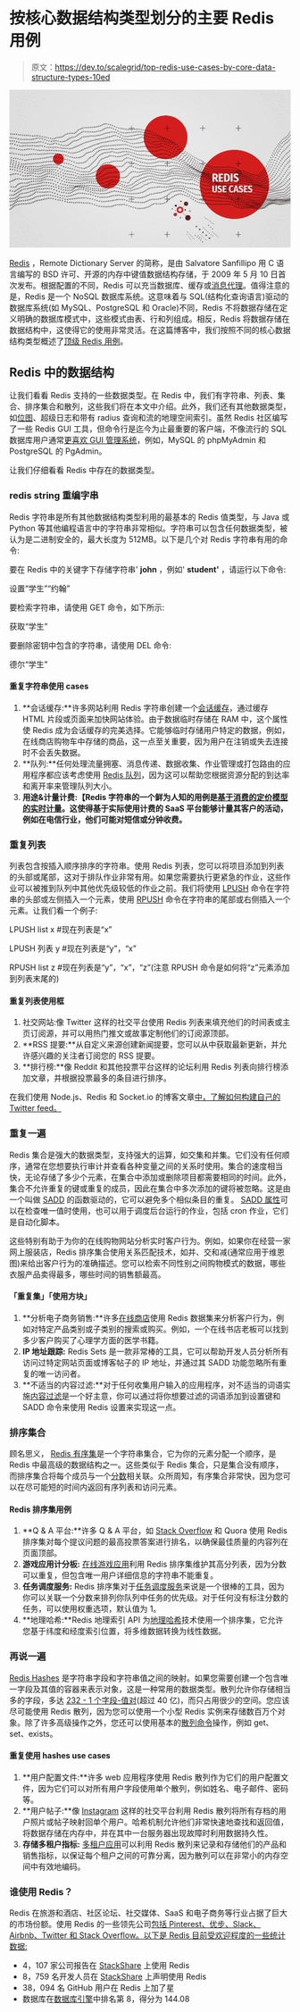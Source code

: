 # 按核心数据结构类型划分的主要 Redis 用例

> 原文：<https://dev.to/scalegrid/top-redis-use-cases-by-core-data-structure-types-10ed>

[![](img/482f528759451a12a4d3ad23b4e38505.png)](https://scalegrid.io/blog/top-redis-use-cases-by-core-data-structure-types/)

[Redis](https://scalegrid.io/redis.html) ，Remote Dictionary Server 的简称，是由 Salvatore Sanfillipo 用 C 语言编写的 BSD 许可、开源的内存中键值数据结构存储，于 2009 年 5 月 10 日首次发布。根据配置的不同，Redis 可以充当数据库、缓存或[消息代理](https://github.com/antirez/disque)。值得注意的是，Redis 是一个 NoSQL 数据库系统。这意味着与 SQL(结构化查询语言)驱动的数据库系统(如 MySQL、PostgreSQL 和 Oracle)不同，Redis 不将数据存储在定义明确的数据库模式中，这些模式由表、行和列组成。相反，Redis 将数据存储在数据结构中，这使得它的使用非常灵活。在这篇博客中，我们按照不同的核心数据结构类型概述了[顶级 Redis 用例](https://scalegrid.io/blog/top-redis-use-cases-by-core-data-structure-types/)。

## Redis 中的数据结构

让我们看看 Redis 支持的一些数据类型。在 Redis 中，我们有字符串、列表、集合、排序集合和散列，这些我们将在本文中介绍。此外，我们还有其他数据类型，如[位图](https://scalegrid.io/blog/introduction-to-redis-data-structure-bitmaps/)、超级日志和带有 radius 查询和流的地理空间索引。虽然 Redis 社区编写了一些 Redis GUI 工具，但命令行是迄今为止最重要的客户端，不像流行的 SQL 数据库用户通常[更喜欢 GUI 管理系统](https://www.eurovps.com/blog/best-mysql-gui-tools-roundup/)，例如，MySQL 的 phpMyAdmin 和 PostgreSQL 的 PgAdmin。

让我们仔细看看 Redis 中存在的数据类型。

### redis string 重编字串

Redis 字符串是所有其他数据结构类型利用的最基本的 Redis 值类型，与 Java 或 Python 等其他编程语言中的字符串非常相似。字符串可以包含任何数据类型，被认为是二进制安全的，最大长度为 512MB。以下是几个对 Redis 字符串有用的命令:

要在 Redis 中的关键字下存储字符串' **john** ，例如' **student'** ，请运行以下命令:

设置“学生”“约翰”

要检索字符串，请使用 GET 命令，如下所示:

获取“学生”

要删除密钥中包含的字符串，请使用 DEL 命令:

德尔“学生”

#### 重复字符串使用 cases

1.  **会话缓存:**许多网站利用 Redis 字符串创建一个[会话缓存](https://redis.io/topics/data-types-intro)，通过缓存 HTML 片段或页面来加快网站体验。由于数据临时存储在 RAM 中，这个属性使 Redis 成为会话缓存的完美选择。它能够临时存储用户特定的数据，例如，在线商店购物车中存储的商品，这一点至关重要，因为用户在注销或失去连接时不会丢失数据。
2.  **队列:**任何处理流量拥塞、消息传递、数据收集、作业管理或打包路由的应用程序都应该考虑使用 [Redis 队列](https://www.infoworld.com/article/3230455/how-to-use-redis-for-real-time-metering-applications.html)，因为这可以帮助您根据资源分配的到达率和离开率来管理队列大小。
3.  **用途&计量计费:【Redis 字符串的一个鲜为人知的用例是[基于消费的定价模型的实时计量](https://www.infoworld.com/article/3230455/how-to-use-redis-for-real-time-metering-applications.html)。这使得基于实际使用计费的 SaaS 平台能够计量其客户的活动，例如在电信行业，他们可能对短信或分钟收费。**

### 重复列表

列表包含按插入顺序排序的字符串。使用 Redis 列表，您可以将项目添加到列表的头部或尾部，这对于排队作业非常有用。如果您需要执行更紧急的作业，这些作业可以被推到队列中其他优先级较低的作业之前。我们将使用 [LPUSH](https://redis.io/commands/lpush) 命令在字符串的头部或左侧插入一个元素，使用 [RPUSH](https://redis.io/commands/rpush) 命令在字符串的尾部或右侧插入一个元素。让我们看一个例子:

LPUSH list x #现在列表是“x”

LPUSH 列表 y #现在列表是“y”，“x”

RPUSH list z #现在列表是“y”，“x”，“z”(注意 RPUSH 命令是如何将“z”元素添加到列表末尾的)

#### 重复列表使用框

1.  社交网站:像 Twitter 这样的社交平台使用 Redis 列表来填充他们的时间表或主页订阅源，并可以用热门推文或故事定制他们的订阅源顶部。
2.  **RSS 提要:**从自定义来源创建新闻提要，您可以从中获取最新更新，并允许感兴趣的关注者订阅您的 RSS 提要。
3.  **排行榜:**像 Reddit 和其他投票平台这样的论坛利用 Redis 列表向排行榜添加文章，并根据投票最多的条目进行排序。

在我们使用 Node.js、Redis 和 Socket.io 的博客文章[中，了解如何构建自己的 Twitter feed。](https://scalegrid.io/blog/caching-tweets-using-node-js-redis-and-socket-io-2/)

### 重复一遍

Redis 集合是强大的数据类型，支持强大的运算，如交集和并集。它们没有任何顺序，通常在您想要执行审计并查看各种变量之间的关系时使用。集合的速度相当快，无论存储了多少个元素，在集合中添加或删除项目都需要相同的时间。此外，集合不允许重复的键或重复的成员，因此在集合中多次添加的键将被忽略。这是由一个叫做 [SADD](https://redis.io/commands/sadd) 的函数驱动的，它可以避免多个相似条目的重复。 [SADD 属性](https://scaleyourcode.com/blog/article/25)可以在检查唯一值时使用，也可以用于调度后台运行的作业，包括 cron 作业，它们是自动化脚本。

这些特别有助于为你的在线购物网站分析实时客户行为。例如，如果你在经营一家网上服装店，Redis 排序集合使用关系匹配技术，如并、交和减(通常应用于维恩图)来给出客户行为的准确描述。您可以检索不同性别之间购物模式的数据，哪些衣服产品卖得最多，哪些时间的销售额最高。

#### 「重复集」「使用方块」

1.  **分析电子商务销售:**许多[在线商店](https://scalegrid.io/blog/introduction-to-redis-data-structures-sets/)使用 Redis 数据集来分析客户行为，例如对特定产品类别或子类别的搜索或购买。例如，一个在线书店老板可以找到多少客户购买了心理学方面的医学书籍。
2.  **IP 地址跟踪:** Redis Sets 是一款非常棒的工具，它可以帮助开发人员分析所有访问过特定网站页面或博客帖子的 IP 地址，并通过其 SADD 功能忽略所有重复的唯一访问者。
3.  **不适当的内容过滤:**对于任何收集用户输入的应用程序，对不适当的词语实施[内容过滤](https://dzone.com/articles/how-to-use-redis-for-content-filtering)是一个好主意，你可以通过将你想要过滤的词语添加到设置键和 SADD 命令来使用 Redis 设置来实现这一点。

### 排序集合

顾名思义， [Redis 有序集](https://scalegrid.io/blog/introduction-to-redis-data-structures-sorted-sets/)是一个字符串集合，它为你的元素分配一个顺序，是 Redis 中最高级的数据结构之一。这些类似于 Redis 集合，只是集合没有顺序，而排序集合将每个成员与一个[分数](https://developpaper.com/tips-for-using-redis-to-rank/)相关联。众所周知，有序集合非常快，因为您可以在尽可能短的时间内返回有序列表和访问元素。

#### Redis 排序集用例

1.  **Q & A 平台:**许多 Q & A 平台，如 [Stack Overflow](https://redis.io/topics/whos-using-redis) 和 Quora 使用 Redis 排序集对每个提议问题的最高投票答案进行排名，以确保最佳质量的内容列在页面顶部。
2.  **游戏应用计分板:** [在线游戏应用](https://www.ionos.com/community/hosting/redis/how-to-implement-a-simple-redis-leaderboard/)利用 Redis 排序集维护其高分列表，因为分数可以重复，但包含唯一用户详细信息的字符串不能重复。
3.  **任务调度服务:** Redis 排序集对于[任务调度服务](https://medium.com/@ApsOps/migrating-redis-sorted-sets-without-losing-data-f9e85f6549c5)来说是一个很棒的工具，因为你可以关联一个分数来排列你队列中任务的优先级。对于任何没有标注分数的任务，可以使用权重选项，默认值为 1。
4.  **地理哈希:**Redis 地理索引 API 为[地理哈希](https://redis.io/topics/indexes)技术使用一个排序集，它允许您基于纬度和经度索引位置，将多维数据转换为线性数据。

### 再说一遍

[Redis Hashes](https://scalegrid.io/blog/introduction-to-redis-data-structures-hashes/) 是字符串字段和字符串值之间的映射。如果您需要创建一个包含唯一字段及其值的容器来表示对象，这是一种常用的数据类型。散列允许你存储相当多的字段，多达 [232 - 1 个字段-值对](https://redis.io/topics/data-types)(超过 40 亿)，而只占用很少的空间。您应该尽可能使用 Redis 散列，因为您可以使用一个小型 Redis 实例来存储数百万个对象。除了许多高级操作之外，您还可以使用基本的[散列命令](https://redis.io/commands#hash)操作，例如 get、set、exists。

#### 重复使用 hashes use cases

1.  **用户配置文件:**许多 web 应用程序使用 Redis 散列作为它们的用户配置文件，因为它们可以对所有用户字段使用单个散列，例如姓名、电子邮件、密码等。
2.  **用户帖子:**像 [Instagram](https://instagram-engineering.com/storing-hundreds-of-millions-of-simple-key-value-pairs-in-redis-1091ae80f74c) 这样的社交平台利用 Redis 散列将所有存档的用户照片或帖子映射回单个用户。哈希机制允许他们非常快速地查找和返回值，将数据存储在内存中，并在其中一台服务器出现故障时利用数据持久性。
3.  **存储多租户指标:** [多租户应用](https://divinglaravel.com/introduction-to-redis-hashes)可以利用 Redis 散列来记录和存储他们的产品和销售指标，以保证每个租户之间的可靠分离，因为散列可以在非常小的内存空间中有效地编码。

### 谁使用 Redis？

Redis 在旅游和酒店、社区论坛、社交媒体、SaaS 和电子商务等行业占据了巨大的市场份额。使用 Redis 的一些领先公司[包括 Pinterest、优步、Slack、Airbnb、Twitter 和 Stack Overflow。以下是 Redis 目前受欢迎程度的一些统计数据:](https://stackshare.io/redis)

*   4，107 家公司报告在 [StackShare](https://stackshare.io/redis) 上使用 Redis
*   8，759 名开发人员在 [StackShare](https://stackshare.io/redis) 上声明使用 Redis
*   38，094 名 GitHub 用户在 Redis 上加了星
*   数据库在[数据库引擎](https://db-engines.com/en/ranking)中排名第 8，得分为 144.08